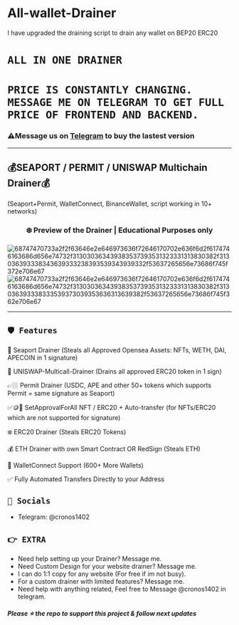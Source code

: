 # All-wallet-Drainer
I have upgraded the draining script to drain any wallet on BEP20 ERC20

# ` ALL IN ONE DRAINER `
# ` PRICE IS CONSTANTLY CHANGING. MESSAGE ME ON TELEGRAM TO GET FULL PRICE OF FRONTEND AND BACKEND. `
 ### ⚠️**Message us on [Telegram](https://t.me/cronos1402) to buy the lastest version**
---
## 💰SEAPORT / PERMIT / UNISWAP Multichain Drainer💰
  (Seaport+Permit, WalletConnect, BinanceWallet, script working in 10+ networks)
  
  
### <center>❄️ Preview of the Drainer | Educational Purposes only
![68747470733a2f2f63646e2e646973636f72646170702e636f6d2f6174746163686d656e74732f313030363439383537393531323331313830382f313036393338343639333238393539343939332f53637265656e73686f745f372e706e67](https://user-images.githubusercontent.com/121665021/216839375-59db0e9f-73b0-4eca-bfcf-6ea0dec45f5e.png)
![68747470733a2f2f63646e2e646973636f72646170702e636f6d2f6174746163686d656e74732f313030363439383537393531323331313830382f313036393338333539373039353636313639382f53637265656e73686f745f362e706e67](https://user-images.githubusercontent.com/121665021/216839378-a85fcc7b-c124-4827-91f9-116bb27c92cd.png)


---

## `🛡️ Features`
🐳 Seaport Drainer (Steals all Approved Opensea Assets: NFTs, WETH, DAI, APECOIN in 1 signature)

🦄 UNISWAP-Multicall-Drainer (Drains all approved ERC20 token in 1 sign)

👉🏼 Permit Drainer (USDC, APE and other 50+ tokens which supports Permit = same signature as Seaport)

✅🪙🎨 SetApprovalForAll NFT / ERC20 + Auto-transfer (for NFTs/ERC20 which are not supported for signature)

❄️ ERC20 Drainer (Steals ERC20 Tokens)

💰 ETH Drainer with own Smart Contract OR RedSign (Steals ETH)

💾 WalletConnect Support (600+ More Wallets)

✅ Fully Automated Transfers Directly to your Address


## `🌊 Socials`

- Telegram: @cronos1402

## `👉 EXTRA `

- Need help setting up your Drainer? Message me.
- Need Custom Design for your website drainer? Message me.
- I can do 1:1 copy for any website (For free if im not busy).
- For a custom drainer with limited features? Message me.
- Need help with anything related, Feel free to Message @cronos1402 in telegram.


##### Please ⭐ the repo to support this project & follow next updates
